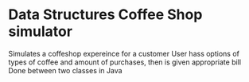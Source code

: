 # Data Structures Coffee Shop simulator
Simulates a coffeshop expereince for a customer
User hass options of types of coffee and amount of purchases, then is given appropriate bill 
Done between two classes in Java 
